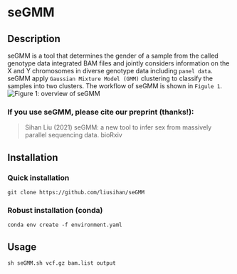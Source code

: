 # seGMM
## Description
seGMM is a tool that determines the gender of a sample from the called genotype data integrated BAM files and jointly considers information on the X and Y chromosomes in diverse genotype data including `panel data`. seGMM apply `Gaussian Mixture Model (GMM)` clustering to classify the samples into two clusters. The workflow of seGMM is shown in `Figule 1`.<br>
![Figure 1: overview of seGMM](https://github.com/liusihan/seGMM/blob/main/Workflow.GIF)  
### If you use seGMM, please cite our preprint (thanks!):
>Sihan Liu (2021) seGMM: a new tool to infer sex from massively parallel sequencing data. bioRxiv

## Installation
### Quick installation
```
git clone https://github.com/liusihan/seGMM
```

### Robust installation (conda)
```
conda env create -f environment.yaml
```

## Usage
```
sh seGMM.sh vcf.gz bam.list output
```
